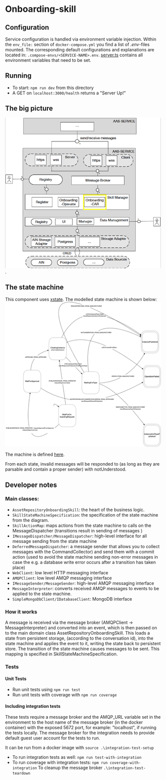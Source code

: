 # Onboarding-skill

## Configuration
Service configuration is handled via environment variable injection. Within the `env_file:` section of `docker-compose.yml` you find a list of _.env_-files mounted. The corresponding default configurations and explanations are located in: `.compose-envs/<SERVICE-NAME>.env`. [server.ts](src/server.ts) contains all environment variables that need to be set.

## Running

- To start: `npm run dev` from this directory
- A GET on `localhost:3000/health` returns a "Server Up!"

## The big picture

![The big picture](docs/big_picture.png).

## The state machine

This component uses [xstate](https://github.com/davidkpiano/xstate). The modelled state machine is shown below: ![The state machine](docs/car.png)

The machine is defined [here](src/services/onboarding/SkillStateMachineSpecification.ts).

From each state, invalid messages will be responded to (as long as they are parsable and contain a proper sender) with notUnderstood.

## Developer notes

### Main classes:

- `AssetRepositoryOnboardingSkill`: the heart of the business logic.
- `SkillStateMachineSpecification`: the specification of the state machine from the diagram.
- `SkillActionMap`: maps actions from the state machine to calls on the MessageDispatcher (transitions result in sending of messages )
- `IMessageDispatcher/MessageDispatcher`: high-level interface for all message sending from the state machine
- `DeferredMessageDispatcher`: a message sender that allows you to collect messages with the CommandCollector) and send them with a commit action (used to avoid the state machine sending non-error messages in case the e.g. a database write error occurs after a transition has taken place)
- `WebClient`: low level HTTP messaging interface
- `AMQPClient`: low level AMQP messaging interface
- `IMessageSender/MessageSender`: high-level AMQP messaging interface
- `MessageInterpreter`: converts received AMQP messages to events to be applied to the state machine.
- `SimpleMongoDbClient/IDatabaseClient`: MongoDB interface

### How it works

A message is received via the message broker (AMQPClient -> MessageInterpreter) and converted into an event, which is then passed on to the main domain class AssetRepositoryOnboardingSkill. This loads a state from persistent storage, (according to the conversation id), into the state machine and applies the event to it, writing the state back to persistent store. The transition of the state machine causes messages to be sent. This mapping is specified in SkillStateMachineSpecification.

### Tests

#### Unit Tests

- Run unit tests using `npm run test`
- Run unit tests with coverage with `npm run coverage`

#### Including integration tests

These tests require a message broker and the AMQP_URL variable set in the environment to the host name of the message broker (in the docker container) with the exposed 5672 port, for example: "localhost", if running the tests locally. The message broker for the integration needs to provide default guest user account for the tests to run.

It can be run from a docker image with `source .\integration-test-setup`

- To run integration tests as well: `npm run test-with-integration`
- To run coverage with integration tests: `npm run coverage-with-integration`
  To cleanup the message broker `.\integration-test-teardown`
